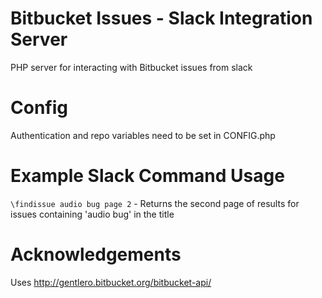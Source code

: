# Bitbucket Issues - Slack Integration Server
PHP server for interacting with Bitbucket issues from slack

# Config
Authentication and repo variables need to be set in CONFIG.php

# Example Slack Command Usage
`\findissue audio bug page 2`  - Returns the second page of results for issues containing 'audio bug' in the title

# Acknowledgements
Uses http://gentlero.bitbucket.org/bitbucket-api/
